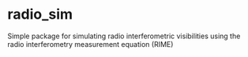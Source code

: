 # radio_sim
Simple package for simulating radio interferometric visibilities using the radio interferometry measurement equation (RIME)
